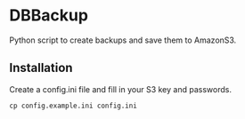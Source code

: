 
# DBBackup

Python script to create backups and save them to AmazonS3.

## Installation
Create a config.ini file and fill in your S3 key and passwords.
```
cp config.example.ini config.ini
```

